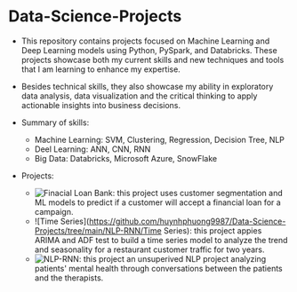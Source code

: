 # Data-Science-Projects

- This repository contains projects focused on Machine Learning and Deep Learning models using Python, PySpark, and Databricks. These projects showcase both my current skills and new techniques and tools that I am learning to enhance my expertise.
- Besides technical skills, they also showcase my ability in exploratory data analysis, data visualization and the critical thinking to apply actionable insights into business decisions.

- Summary of skills:
  - Machine Learning: SVM, Clustering, Regression, Decision Tree, NLP
  - Deel Learning: ANN, CNN, RNN
  - Big Data: Databricks, Microsoft Azure, SnowFlake

 - Projects:
    - ![Finacial Loan Bank](https://github.com/huynhphuong9987/Data-Science-Projects/tree/main/Financial_Bank_PersonalLoan): this project uses customer segmentation and ML models to predict if a customer will accept a financial loan for a campaign.
    - ![Time Series](https://github.com/huynhphuong9987/Data-Science-Projects/tree/main/NLP-RNN/Time Series): this project appies ARIMA and ADF test to build a time series model to analyze the trend and seasonality for a restaurant customer traffic for two years. 
    - ![NLP-RNN](https://github.com/huynhphuong9987/Data-Science-Projects/tree/main/NLP-RNN): this project an unsuperived NLP project analyzing patients' mental health through conversations between the patients and the therapists.
